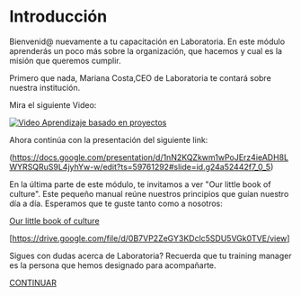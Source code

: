 
# Introducción

Bienvenid@ nuevamente a tu capacitación en Laboratoria. En este módulo aprenderás un poco más sobre la organización, que hacemos y cual es la misión que queremos cumplir.

Primero que nada, Mariana Costa,CEO de Laboratoria te contará sobre nuestra institución.

Mira el siguiente Video:

[![Video Aprendizaje basado en proyectos](http://img.youtube.com/vi/m7UFOtDtHzg/0.jpg)](https://www.youtube.com/watch?v=m7UFOtDtHzg)

Ahora continúa con la presentación del siguiente link:

(https://docs.google.com/presentation/d/1nN2KQZkwm1wPoJErz4ieADH8LWYRSQRuS9L4jyhYw-w/edit?ts=59761292#slide=id.g24a52442f7_0_5)

En la última parte de este módulo, te invitamos a ver "Our little book of culture". Este pequeño manual reúne nuestros principios que guían nuestro día a día. Esperamos que te guste tanto como a nosotros:

<a href="https://drive.google.com/file/d/0B7VP2ZeGY3KDclc5SDU5VGk0TVE/view" target="_blank">Our little book of culture</a>

[https://drive.google.com/file/d/0B7VP2ZeGY3KDclc5SDU5VGk0TVE/view]

Sigues con dudas acerca de Laboratoria? Recuerda que tu training manager es la persona que hemos designado para acompañarte.


[CONTINUAR](../03-perfilprofesor/01-ec.md)
